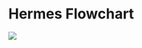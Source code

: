 # Hermes Flowchart

![](/img/others/flowchart.png)
<img :src="$withBase('/img/others/flowchart.png')">

